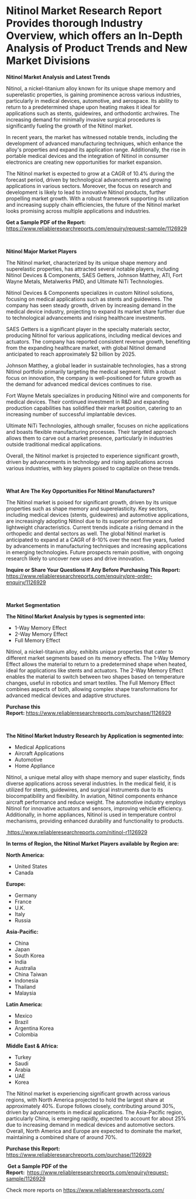<p><h1>Nitinol Market Research Report Provides thorough Industry Overview, which offers an In-Depth Analysis of Product Trends and New Market Divisions</h1></p><p><strong>Nitinol Market Analysis and Latest Trends</strong></p>
<p><p>Nitinol, a nickel-titanium alloy known for its unique shape memory and superelastic properties, is gaining prominence across various industries, particularly in medical devices, automotive, and aerospace. Its ability to return to a predetermined shape upon heating makes it ideal for applications such as stents, guidewires, and orthodontic archwires. The increasing demand for minimally invasive surgical procedures is significantly fueling the growth of the Nitinol market.</p><p>In recent years, the market has witnessed notable trends, including the development of advanced manufacturing techniques, which enhance the alloy's properties and expand its application range. Additionally, the rise in portable medical devices and the integration of Nitinol in consumer electronics are creating new opportunities for market expansion. </p><p>The Nitinol market is expected to grow at a CAGR of 10.4% during the forecast period, driven by technological advancements and growing applications in various sectors. Moreover, the focus on research and development is likely to lead to innovative Nitinol products, further propelling market growth. With a robust framework supporting its utilization and increasing supply chain efficiencies, the future of the Nitinol market looks promising across multiple applications and industries.</p></p>
<p><strong>Get a Sample PDF of the Report:&nbsp;</strong> <a href="https://www.reliableresearchreports.com/enquiry/request-sample/1126929?utm_campaign=2002&utm_medium=2&utm_source=Github&utm_content=ia&utm_term=30012025&utm_id=nitinol">https://www.reliableresearchreports.com/enquiry/request-sample/1126929</a></p>
<p>&nbsp;</p>
<p><strong>Nitinol Major Market Players</strong></p>
<p><p>The Nitinol market, characterized by its unique shape memory and superelastic properties, has attracted several notable players, including Nitinol Devices & Components, SAES Getters, Johnson Matthey, ATI, Fort Wayne Metals, Metalwerks PMD, and Ultimate NiTi Technologies. </p><p>Nitinol Devices & Components specializes in custom Nitinol solutions, focusing on medical applications such as stents and guidewires. The company has seen steady growth, driven by increasing demand in the medical device industry, projecting to expand its market share further due to technological advancements and rising healthcare investments.</p><p>SAES Getters is a significant player in the specialty materials sector, producing Nitinol for various applications, including medical devices and actuators. The company has reported consistent revenue growth, benefiting from the expanding healthcare market, with global Nitinol demand anticipated to reach approximately $2 billion by 2025.</p><p>Johnson Matthey, a global leader in sustainable technologies, has a strong Nitinol portfolio primarily targeting the medical segment. With a robust focus on innovation, the company is well-positioned for future growth as the demand for advanced medical devices continues to rise.</p><p>Fort Wayne Metals specializes in producing Nitinol wire and components for medical devices. Their continued investment in R&D and expanding production capabilities has solidified their market position, catering to an increasing number of successful implantable devices.</p><p>Ultimate NiTi Technologies, although smaller, focuses on niche applications and boasts flexible manufacturing processes. Their targeted approach allows them to carve out a market presence, particularly in industries outside traditional medical applications.</p><p>Overall, the Nitinol market is projected to experience significant growth, driven by advancements in technology and rising applications across various industries, with key players poised to capitalize on these trends.</p></p>
<p>&nbsp;</p>
<p><strong>What Are The Key Opportunities For Nitinol Manufacturers?</strong></p>
<p><p>The Nitinol market is poised for significant growth, driven by its unique properties such as shape memory and superelasticity. Key sectors, including medical devices (stents, guidewires) and automotive applications, are increasingly adopting Nitinol due to its superior performance and lightweight characteristics. Current trends indicate a rising demand in the orthopedic and dental sectors as well. The global Nitinol market is anticipated to expand at a CAGR of 8-10% over the next five years, fueled by advancements in manufacturing techniques and increasing applications in emerging technologies. Future prospects remain positive, with ongoing research likely to uncover new uses and drive innovation.</p></p>
<p><strong>Inquire or Share Your Questions If Any Before Purchasing This Report:</strong> <a href="https://www.reliableresearchreports.com/enquiry/pre-order-enquiry/1126929?utm_campaign=2002&utm_medium=2&utm_source=Github&utm_content=ia&utm_term=30012025&utm_id=nitinol">https://www.reliableresearchreports.com/enquiry/pre-order-enquiry/1126929</a></p>
<p>&nbsp;</p>
<p><strong>Market Segmentation</strong></p>
<p><strong>The Nitinol Market Analysis by types is segmented into:</strong></p>
<p><ul><li>1-Way Memory Effect</li><li>2-Way Memory Effect</li><li>Full Memory Effect</li></ul></p>
<p><p>Nitinol, a nickel-titanium alloy, exhibits unique properties that cater to different market segments based on its memory effects. The 1-Way Memory Effect allows the material to return to a predetermined shape when heated, ideal for applications like stents and actuators. The 2-Way Memory Effect enables the material to switch between two shapes based on temperature changes, useful in robotics and smart textiles. The Full Memory Effect combines aspects of both, allowing complex shape transformations for advanced medical devices and adaptive structures.</p></p>
<p><strong>Purchase this Report:&nbsp;</strong><a href="https://www.reliableresearchreports.com/purchase/1126929?utm_campaign=2002&utm_medium=2&utm_source=Github&utm_content=ia&utm_term=30012025&utm_id=nitinol">https://www.reliableresearchreports.com/purchase/1126929</a></p>
<p>&nbsp;</p>
<p><strong>The Nitinol Market Industry Research by Application is segmented into:</strong></p>
<p><ul><li>Medical Applications</li><li>Aircraft Applications</li><li>Automotive</li><li>Home Appliance</li></ul></p>
<p><p>Nitinol, a unique metal alloy with shape memory and super elasticity, finds diverse applications across several industries. In the medical field, it is utilized for stents, guidewires, and surgical instruments due to its biocompatibility and flexibility. In aviation, Nitinol components enhance aircraft performance and reduce weight. The automotive industry employs Nitinol for innovative actuators and sensors, improving vehicle efficiency. Additionally, in home appliances, Nitinol is used in temperature control mechanisms, providing enhanced durability and functionality to products.</p></p>
<p><a href="https://www.reliableresearchreports.com/nitinol-r1126929?utm_campaign=2002&utm_medium=2&utm_source=Github&utm_content=ia&utm_term=30012025&utm_id=nitinol">&nbsp;https://www.reliableresearchreports.com/nitinol-r1126929</a></p>
<p><strong>In terms of Region, the Nitinol Market Players available by Region are:</strong></p>
<p>
    <p> <strong> North America: </strong>
        <ul>
            <li>United States</li>
            <li>Canada</li>
        </ul>
        </p> 
    <p> <strong> Europe: </strong>
        <ul>
            <li>Germany</li>
            <li>France</li>
            <li>U.K.</li>
            <li>Italy</li>
            <li>Russia</li>
        </ul>
        </p> 
    <p> <strong> Asia-Pacific: </strong>
        <ul>
            <li>China</li>
            <li>Japan</li>
            <li>South Korea</li>
            <li>India</li>
            <li>Australia</li>
            <li>China Taiwan</li>
            <li>Indonesia</li>
            <li>Thailand</li>
            <li>Malaysia</li>
        </ul>
        </p> 
    <p> <strong> Latin America: </strong>
        <ul>
            <li>Mexico</li>
            <li>Brazil</li>
            <li>Argentina Korea</li>
            <li>Colombia</li>
        </ul>
        </p> 
    <p> <strong> Middle East & Africa: </strong>
        <ul>
            <li>Turkey</li>
            <li>Saudi</li>
            <li>Arabia</li>
            <li>UAE</li>
            <li>Korea</li>
        </ul>
    </p>
    </p>
<p><p>The Nitinol market is experiencing significant growth across various regions, with North America projected to hold the largest share at approximately 40%. Europe follows closely, contributing around 30%, driven by advancements in medical applications. The Asia-Pacific region, particularly China, is emerging rapidly, expected to account for about 25% due to increasing demand in medical devices and automotive sectors. Overall, North America and Europe are expected to dominate the market, maintaining a combined share of around 70%.</p></p>
<p><strong>Purchase this Report: </strong><a href="https://www.reliableresearchreports.com/purchase/1126929?utm_campaign=2002&utm_medium=2&utm_source=Github&utm_content=ia&utm_term=30012025&utm_id=nitinol">https://www.reliableresearchreports.com/purchase/1126929</a></p>
<p>&nbsp;<strong>Get a Sample PDF of the Report:&nbsp;&nbsp;</strong><a href="https://www.reliableresearchreports.com/enquiry/request-sample/1126929?utm_campaign=2002&utm_medium=2&utm_source=Github&utm_content=ia&utm_term=30012025&utm_id=nitinol">https://www.reliableresearchreports.com/enquiry/request-sample/1126929</a></p>
<p><strong></strong></p>
<p>Check more reports on <a href="https://www.reliableresearchreports.com/?utm_campaign=2002&utm_medium=2&utm_source=Github&utm_content=ia&utm_term=30012025&utm_id=nitinol">https://www.reliableresearchreports.com/</a></p>
